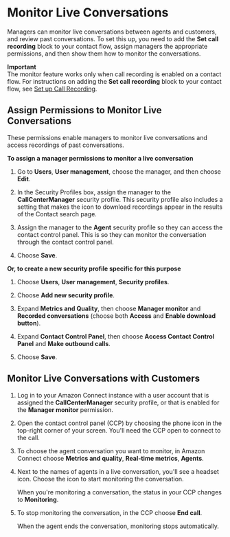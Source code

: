 # Monitor Live Conversations<a name="monitor-conversations"></a>

Managers can monitor live conversations between agents and customers, and review past conversations\. To set this up, you need to add the **Set call recording** block to your contact flow, assign managers the appropriate permissions, and then show them how to monitor the conversations\. 

**Important**  
The monitor feature works only when call recording is enabled on a contact flow\. For instructions on adding the **Set call recording** block to your contact flow, see [Set up Call Recording](set-up-recordings.md)\. 

## Assign Permissions to Monitor Live Conversations<a name="monitor-conversations-permissions"></a>

These permissions enable managers to monitor live conversations and access recordings of past conversations\. 

**To assign a manager permissions to monitor a live conversation**

1. Go to **Users**, **User management**, choose the manager, and then choose **Edit**\.

1. In the Security Profiles box, assign the manager to the **CallCenterManager** security profile\. This security profile also includes a setting that makes the icon to download recordings appear in the results of the Contact search page\. 

1. Assign the manager to the **Agent** security profile so they can access the contact control panel\. This is so they can monitor the conversation through the contact control panel\.

1. Choose **Save**\. 

**Or, to create a new security profile specific for this purpose**

1. Choose **Users**, **User management**, **Security profiles**\. 

1. Choose **Add new security profile**\. 

1. Expand **Metrics and Quality**, then choose **Manager monitor** and **Recorded conversations** \(choose both **Access** and **Enable download button**\)\. 

1. Expand **Contact Control Panel**, then choose **Access Contact Control Panel** and **Make outbound calls**\. 

1. Choose **Save**\. 

## Monitor Live Conversations with Customers<a name="w11aac19c21b9"></a>

1. Log in to your Amazon Connect instance with a user account that is assigned the **CallCenterManager** security profile, or that is enabled for the **Manager monitor** permission\.

1. Open the contact control panel \(CCP\) by choosing the phone icon in the top\-right corner of your screen\. You'll need the CCP open to connect to the call\. 

1. To choose the agent conversation you want to monitor, in Amazon Connect choose **Metrics and quality**, **Real\-time metrics**, **Agents**\.

1. Next to the names of agents in a live conversation, you'll see a headset icon\. Choose the icon to start monitoring the conversation\.

   When you're monitoring a conversation, the status in your CCP changes to **Monitoring**\.

1. To stop monitoring the conversation, in the CCP choose **End call**\.

   When the agent ends the conversation, monitoring stops automatically\.